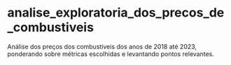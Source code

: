# analise_exploratoria_dos_precos_de_combustiveis
Análise dos preços dos combustíveis dos anos de 2018 até 2023, ponderando sobre métricas escolhidas e levantando pontos relevantes.
